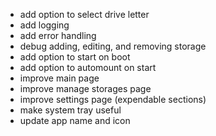 - add option to select drive letter
- add logging
- add error handling
- debug adding, editing, and removing storage
- add option to start on boot
- add option to automount on start
- improve main page
- improve manage storages page
- improve settings page (expendable sections)
- make system tray useful
- update app name and icon

